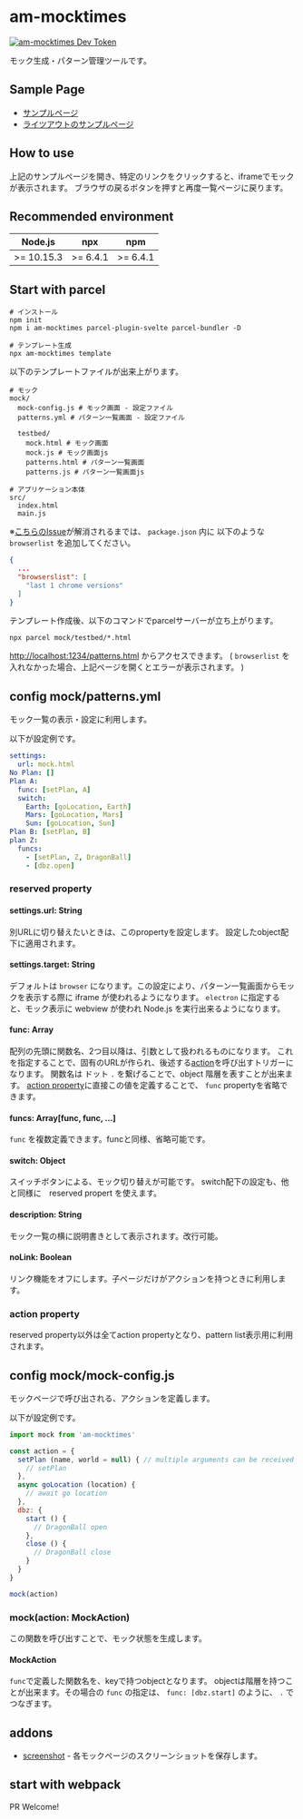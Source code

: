 # am-mocktimes

[![am-mocktimes Dev Token](https://badge.devtoken.rocks/am-mocktimes)](https://devtoken.rocks/package/am-mocktimes)

モック生成・パターン管理ツールです。

## Sample Page

* [サンプルページ](https://ampcpmgp.github.io/am-mocktimes/docs/mock/testbed/index.html)
* [ライツアウトのサンプルページ](https://ampcpmgp.gitlab.io/plane-puzzle/pattern.html)

## How to use

上記のサンプルページを開き、特定のリンクをクリックすると、iframeでモックが表示されます。
ブラウザの戻るボタンを押すと再度一覧ページに戻ります。

## Recommended environment

| Node.js | npx | npm |
| --- | --- | --- |
| >= 10.15.3 | >= 6.4.1 | >= 6.4.1 |

## Start with parcel

```shell
# インストール
npm init
npm i am-mocktimes parcel-plugin-svelte parcel-bundler -D

# テンプレート生成
npx am-mocktimes template
```

以下のテンプレートファイルが出来上がります。

```shell
# モック
mock/
  mock-config.js # モック画面 - 設定ファイル
  patterns.yml # パターン一覧画面 - 設定ファイル

  testbed/
    mock.html # モック画面
    mock.js # モック画面js
    patterns.html # パターン一覧画面
    patterns.js # パターン一覧画面js

# アプリケーション本体
src/
  index.html
  main.js
```

※[こちらのIssue](https://github.com/DeMoorJasper/parcel-plugin-svelte/issues/44)が解消されるまでは、 `package.json` 内に 以下のような `browserlist` を追加してください。

```json
{
  ...
  "browserslist": [
    "last 1 chrome versions"
  ]
}
```

テンプレート作成後、以下のコマンドでparcelサーバーが立ち上がります。

```shell
npx parcel mock/testbed/*.html
```

<http://localhost:1234/patterns.html> からアクセスできます。
( `browserlist` を入れなかった場合、上記ページを開くとエラーが表示されます。 )

## config mock/patterns.yml

モック一覧の表示・設定に利用します。

以下が設定例です。

```yaml
settings:
  url: mock.html
No Plan: []
Plan A:
  func: [setPlan, A]
  switch:
    Earth: [goLocation, Earth]
    Mars: [goLocation, Mars]
    Sun: [goLocation, Sun]
Plan B: [setPlan, B]
plan Z:
  funcs:
    - [setPlan, Z, DragonBall]
    - [dbz.open]
```

### reserved property

#### settings.url: String

別URLに切り替えたいときは、このpropertyを設定します。
設定したobject配下に適用されます。

#### settings.target: String

デフォルトは `browser` になります。この設定により、パターン一覧画面からモックを表示する際に iframe が使われるようになります。 `electron` に指定すると、モック表示に webview が使われ Node.js を実行出来るようになります。

#### func: Array

配列の先頭に関数名、2つ目以降は、引数として扱われるものになります。
これを指定することで、固有のURLが作られ、後述する[action](#config-mockmock-configjs)を呼び出すトリガーになります。
関数名は ドット `.` を繋げることで、object 階層を表すことが出来ます。
[action property](#action-property)に直接この値を定義することで、 `func` propertyを省略できます。

#### funcs: Array[func, func, ...]

`func` を複数定義できます。funcと同様、省略可能です。

#### switch: Object

スイッチボタンによる、モック切り替えが可能です。
switch配下の設定も、他と同様に　reserved propert を使えます。

#### description: String

モック一覧の横に説明書きとして表示されます。改行可能。

#### noLink: Boolean

リンク機能をオフにします。子ページだけがアクションを持つときに利用します。

### action property

reserved property以外は全てaction propertyとなり、pattern list表示用に利用されます。

## config mock/mock-config.js

モックページで呼び出される、アクションを定義します。

以下が設定例です。

```js
import mock from 'am-mocktimes'

const action = {
  setPlan (name, world = null) { // multiple arguments can be received
    // setPlan
  },
  async goLocation (location) {
    // await go location
  },
  dbz: {
    start () {
      // DragonBall open
    },
    close () {
      // DragonBall close
    }
  }
}

mock(action)
```

### mock(action: MockAction)

この関数を呼び出すことで、モック状態を生成します。

#### MockAction

`func`で定義した関数名を、keyで持つobjectとなります。
objectは階層を持つことが出来ます。その場合の `func` の指定は、 `func: [dbz.start]` のように、 `.` でつなぎます。

## addons

* [screenshot](./addons/screenshot/#readme) - 各モックページのスクリーンショットを保存します。

## start with webpack

PR Welcome!
